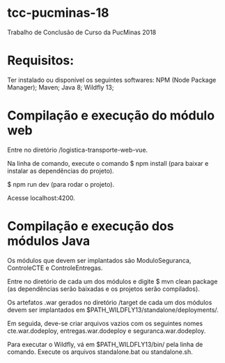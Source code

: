 # tcc-pucminas-18
Trabalho de Conclusão de Curso da PucMinas 2018

# Requisitos:
Ter instalado ou disponível os seguintes softwares:
NPM (Node Package Manager);
Maven;
Java 8;
Wildfly 13;

# Compilação e execução do módulo web

Entre no diretório /logistica-transporte-web-vue.

Na linha de comando, execute o comando $ npm install (para baixar e instalar as dependências do projeto).

$ npm run dev (para rodar o projeto).

Acesse localhost:4200.

# Compilação e execução dos módulos Java

Os módulos que devem ser implantados são ModuloSeguranca, ControleCTE e ControleEntregas.

Entre no diretório de cada um dos módulos e digite $ mvn clean package (as dependências serão baixadas e os projetos serão compilados).

Os artefatos .war gerados no diretório /target de cada um dos módulos devem ser implantados em $PATH_WILDFLY13/standalone/deployments/.

Em seguida, deve-se criar arquivos vazios com os seguintes nomes cte.war.dodeploy, entregas.war.dodeploy e seguranca.war.dodeploy.

Para executar o Wildfly, vá em $PATH_WILDFLY13/bin/ pela linha de comando. Execute os arquivos standalone.bat ou standalone.sh.
